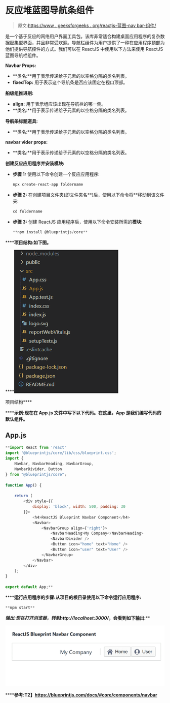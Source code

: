 # 反应堆蓝图导航条组件

> 原文:[https://www . geeksforgeeks . org/reactjs-蓝图-nav bar-组件/](https://www.geeksforgeeks.org/reactjs-blueprint-navbar-component/)

是一个基于反应的网络用户界面工具包。该库非常适合构建桌面应用程序的复杂数据密集型界面，并且非常受欢迎。导航栏组件为用户提供了一种在应用程序顶部为他们提供导航控件的方式。我们可以在 ReactJS 中使用以下方法来使用 ReactJS 蓝图导航栏组件。

**Navbar Props:**

*   **类名:**用于表示传递给子元素的以空格分隔的类名列表。
*   **fixedTop:** 用于表示这个导航条是否应该固定在视口顶部。

**船级组推进剂:**

*   **align:** 用于表示组应该出现在导航栏的哪一侧。
*   **类名:**用于表示传递给子元素的以空格分隔的类名列表。

**导航条标题道具:**

*   **类名:**用于表示传递给子元素的以空格分隔的类名列表。

**navbar vider props:**

*   **类名:**用于表示传递给子元素的以空格分隔的类名列表。

**创建反应应用程序并安装模块:**

*   **步骤 1:** 使用以下命令创建一个反应应用程序:

    ```jsx
    npx create-react-app foldername
    ```

*   **步骤 2:** 在创建项目文件夹(即文件夹名**)后，使用以下命令将**移动到该文件夹:

    ```jsx
    cd foldername
    ```

*   **步骤 3:** 创建 ReactJS 应用程序后，使用以下命令安装所需的****模块:****

    ```jsx
    **npm install @blueprintjs/core**
    ```

******项目结构:**如下图。****

****![](img/f04ae0d8b722a9fff0bd9bd138b29c23.png)

项目结构**** 

******示例:**现在在 **App.js** 文件中写下以下代码。在这里，App 是我们编写代码的默认组件。****

## ****App.js****

```jsx
**import React from 'react'
import '@blueprintjs/core/lib/css/blueprint.css';
import {
    Navbar, NavbarHeading, NavbarGroup,
    NavbarDivider, Button
} from "@blueprintjs/core";

function App() {

    return (
        <div style={{
            display: 'block', width: 500, padding: 30
        }}>
            <h4>ReactJS Blueprint Navbar Component</h4>
            <Navbar>
                <NavbarGroup align={'right'}>
                    <NavbarHeading>My Company</NavbarHeading>
                    <NavbarDivider />
                    <Button icon="home" text="Home" />
                    <Button icon="user" text="User" />
                </NavbarGroup>
            </Navbar>
        </div>
    );
}

export default App;**
```

******运行应用程序的步骤:**从项目的根目录使用以下命令运行应用程序:****

```jsx
**npm start**
```

******输出:**现在打开浏览器，转到***http://localhost:3000/***，会看到如下输出:****

****![](img/9d20d6d0a1714ca4269ea9d2c28715a8.png)****

******参考:**T2】https://blueprintjs.com/docs/#core/components/navbar****